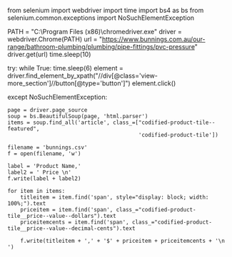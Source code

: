 from selenium import webdriver
import time
import bs4 as bs
from selenium.common.exceptions import NoSuchElementException


PATH = "C:\Program Files (x86)\chromedriver.exe"
driver = webdriver.Chrome(PATH)
url = "https://www.bunnings.com.au/our-range/bathroom-plumbing/plumbing/pipe-fittings/pvc-pressure"
driver.get(url)
time.sleep(10)

try:
    while True:
        time.sleep(6)
        element = driver.find_element_by_xpath("//div[@class='view-more_section']//button[@type='button']")
        element.click()

except NoSuchElementException:

    page = driver.page_source
    soup = bs.BeautifulSoup(page, 'html.parser')
    items = soup.find_all('article', class_=["codified-product-tile--featured",
                                             'codified-product-tile'])

    filename = 'bunnings.csv'
    f = open(filename, 'w')

    label = 'Product Name,'
    label2 = ' Price \n'
    f.write(label + label2)

    for item in items:
        titleitem = item.find('span', style="display: block; width: 100%;").text
        priceitem = item.find('span', class_="codified-product-tile__price--value--dollars").text
        priceitemcents = item.find('span', class_="codified-product-tile__price--value--decimal-cents").text

        f.write(titleitem + ',' + '$' + priceitem + priceitemcents + '\n ')
